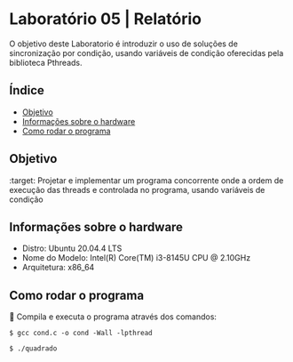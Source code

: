 # Laboratório 05 | Relatório
O objetivo deste Laboratorio é introduzir o uso de soluções de sincronização por condição, usando variáveis de condição oferecidas pela biblioteca Pthreads.


## Índice
* [Objetivo](#objetivo)
* [Informações sobre o hardware](#informações-sobre-o-hardware)
* [Como rodar o programa](#como-rodar-o-programa)

## Objetivo
:target: Projetar e implementar um programa concorrente onde a ordem de execução
das threads e controlada no programa, usando variáveis de condição

## Informações sobre o hardware
- Distro: Ubuntu 20.04.4 LTS
- Nome do Modelo: Intel(R) Core(TM) i3-8145U CPU @ 2.10GHz
- Arquitetura: x86_64

## Como rodar o programa
:thinking: Compila e executa o programa através dos comandos:
```
$ gcc cond.c -o cond -Wall -lpthread 
```
```
$ ./quadrado
```